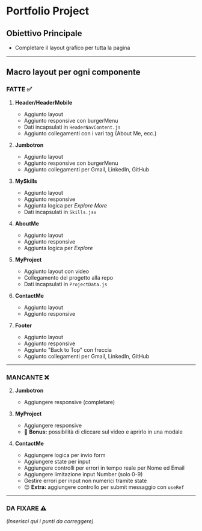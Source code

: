 # Portfolio Project

## Obiettivo Principale
- Completare il layout grafico per tutta la pagina

---

## Macro layout per ogni componente

### FATTE ✅

1) **Header/HeaderMobile**
   - Aggiunto layout
   - Aggiunto responsive con burgerMenu
   - Dati incapsulati in `HeaderNavContent.js`
   - Aggiunto collegamenti con i vari tag (About Me, ecc.)

2) **Jumbotron**
   - Aggiunto layout
   - Aggiunto responsive con burgerMenu
   - Aggiunto collegamenti per Gmail, LinkedIn, GitHub

3) **MySkills**
   - Aggiunto layout
   - Aggiunto responsive
   - Aggiunta logica per *Explore More*
   - Dati incapsulati in `Skills.jsx`

4) **AboutMe**
   - Aggiunto layout
   - Aggiunto responsive
   - Aggiunta logica per *Explore*

5) **MyProject**
   - Aggiunto layout con video
   - Collegamento del progetto alla repo
   - Dati incapsulati in `ProjectData.js`

6) **ContactMe**
   - Aggiunto layout
   - Aggiunto responsive

7) **Footer**
   - Aggiunto layout
   - Aggiunto responsive
   - Aggiunto "Back to Top" con freccia
   - Aggiunto collegamenti  per Gmail, LinkedIn, GitHub
---

### MANCANTE ❌
   

2) **Jumbotron**
   - Aggiungere responsive (completare)

5) **MyProject**
   - Aggiungere responsive
   - 🎁 **Bonus:** possibilità di cliccare sul video e aprirlo in una modale

6) **ContactMe**
   - Aggiungere logica per invio form
   - Aggiungere state per input
   - Aggiungere controlli per errori in tempo reale per Nome ed Email
   - Aggiungere limitazione input Number (solo 0-9)
   - Gestire errori per input non numerici tramite state
   - 😊 **Extra:** aggiungere controllo per submit messaggio con `useRef`



---

### DA FIXARE ⚠️

*(Inserisci qui i punti da correggere)*
